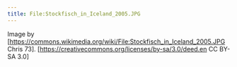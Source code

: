 ```yaml
---
title: File:Stockfisch_in_Iceland_2005.JPG
---
```

Image by [https://commons.wikimedia.org/wiki/File:Stockfisch_in_Iceland_2005.JPG Chris 73]. [https://creativecommons.org/licenses/by-sa/3.0/deed.en CC BY-SA 3.0]

